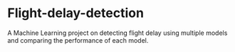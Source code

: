 # Flight-delay-detection
A Machine Learning project on detecting flight delay using multiple models and comparing the performance of each model.
